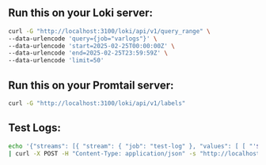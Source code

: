 ## Run this on your Loki server:

```sh
curl -G "http://localhost:3100/loki/api/v1/query_range" \
--data-urlencode 'query={job="varlogs"}' \
--data-urlencode 'start=2025-02-25T00:00:00Z' \
--data-urlencode 'end=2025-02-25T23:59:59Z' \
--data-urlencode 'limit=50'
```

## Run this on your Promtail server:

```sh
curl -G "http://localhost:3100/loki/api/v1/labels"
```

## Test Logs:

```sh
echo '{"streams": [{ "stream": { "job": "test-log" }, "values": [ [ "'$(date +%s%N)'", "Hello from Loki!" ] ] }]}' \
| curl -X POST -H "Content-Type: application/json" -s "http://localhost:3100/loki/api/v1/push" -d @-

```